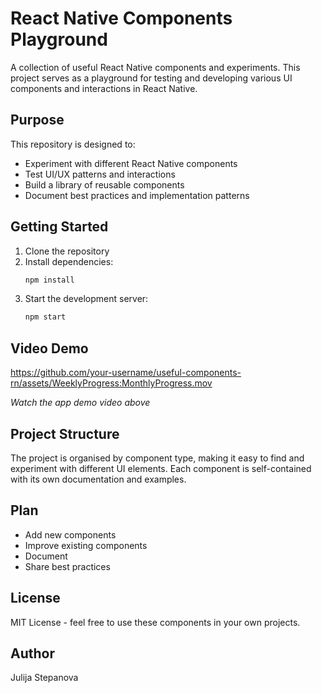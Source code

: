 # React Native Components Playground

A collection of useful React Native components and experiments. This project serves as a playground for testing and developing various UI components and interactions in React Native.

## Purpose

This repository is designed to:
- Experiment with different React Native components
- Test UI/UX patterns and interactions
- Build a library of reusable components
- Document best practices and implementation patterns

## Getting Started

1. Clone the repository
2. Install dependencies:
   ```bash
   npm install

3. Start the development server:
   ```bash
   npm start

## Video Demo

https://github.com/your-username/useful-components-rn/assets/WeeklyProgress:MonthlyProgress.mov

*Watch the app demo video above*

## Project Structure

The project is organised by component type, making it easy to find and experiment with different UI elements. Each component is self-contained with its own documentation and examples.

## Plan

- Add new components
- Improve existing components
- Document 
- Share best practices

## License

MIT License - feel free to use these components in your own projects.

## Author

Julija Stepanova


